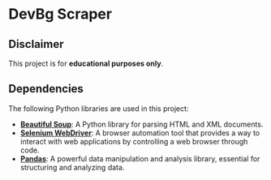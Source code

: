 # DevBg Scraper

## Disclaimer
This project is for **educational purposes only**.

## Dependencies
The following Python libraries are used in this project:

- **[Beautiful Soup](https://pypi.org/project/beautifulsoup4/)**: A Python library for parsing HTML and XML documents.
- **[Selenium WebDriver](https://www.selenium.dev/documentation/webdriver/)**: A browser automation tool that provides a way to interact with web applications by controlling a web browser through code.
- **[Pandas](https://pandas.pydata.org/)**: A powerful data manipulation and analysis library, essential for structuring and analyzing data.
